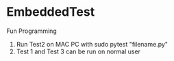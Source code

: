 # EmbeddedTest
Fun Programming

1. Run Test2 on MAC PC with sudo pytest "filename.py"
2. Test 1 and Test 3 can be run on normal user


